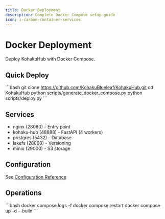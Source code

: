 ```yaml
---
title: Docker Deployment
description: Complete Docker Compose setup guide
icon: i-carbon-container-services
---
```


# Docker Deployment

Deploy KohakuHub with Docker Compose.

## Quick Deploy

\`\`\`bash
git clone https://github.com/KohakuBlueleaf/KohakuHub.git
cd KohakuHub
python scripts/generate_docker_compose.py
python scripts/deploy.py
\`\`\`

## Services

- nginx (28080) - Entry point
- kohaku-hub (48888) - FastAPI (4 workers)
- postgres (5432) - Database
- lakefs (28000) - Versioning
- minio (29000) - S3 storage

## Configuration

See [Configuration Reference](/docs/reference/config)

## Operations

\`\`\`bash
docker compose logs -f
docker compose restart
docker compose up -d --build
\`\`\`

